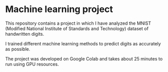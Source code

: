 # Machine learning project

This repository contains a project in which I have analyzed the MNIST (Modified National Institute of Standards and Technology) dataset of handwritten digits.

I trained different machine learning methods to predict digits as accurately as possible.

The project was developed on Google Colab and takes about 25 minutes to run using GPU resources.
